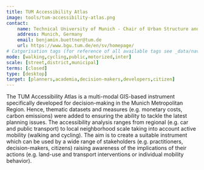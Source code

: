 ```yaml
---
title: TUM Accessibility Atlas
image: tools/tum-accessibility-atlas.png
contact:
    name: Technical University of Munich - Chair of Urban Structure and Transport Planning
    address: Munich, Germany
    email: benjamin.buettner@tum.de
    url: https://www.bgu.tum.de/en/sv/homepage/
# Catgorisation tags (for reference of all available tags see _data/navigation_tools.yml file):
mode: [walking,cycling,public,motorized,inter]
scale: [street,district,municipal]
terms: [closed]
type: [desktop]
target: [planners,academia,decision-makers,developers,citizen]
---
```


The TUM Accessibility Atlas is a multi-modal GIS-based instrument specifically developed for decision-making in the Munich Metropolitan Region. Hence, thematic datasets and measures (e.g. monetary costs, carbon emissions) were added to ensuring the ability to tackle the latest planning issues. The accessibility analysis ranges from regional (e.g. car and public transport) to local neighborhood scale taking into account active mobility (walking and cycling). The aim is to create a suitable instrument which can be used by a wide range of stakeholders (e.g. practitioners, decision-makers, citizens) raising awareness of the implications of their actions (e.g. land-use and transport interventions or individual mobility behavior).
